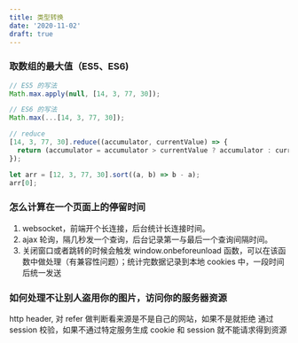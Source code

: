 ```yaml
---
title: 类型转换
date: '2020-11-02'
draft: true
---
```


### 取数组的最大值（ES5、ES6)

```js
// ES5 的写法
Math.max.apply(null, [14, 3, 77, 30]);

// ES6 的写法
Math.max(...[14, 3, 77, 30]);

// reduce
[14, 3, 77, 30].reduce((accumulator, currentValue) => {
  return (accumulator = accumulator > currentValue ? accumulator : currentValue);
});

let arr = [12, 3, 77, 30].sort((a, b) => b - a);
arr[0];
```

### 怎么计算在一个页面上的停留时间

1. websocket，前端开个长连接，后台统计长连接时间。
2. ajax 轮询，隔几秒发一个查询，后台记录第一与最后一个查询间隔时间。
3. 关闭窗口或者跳转的时候会触发 window.onbeforeunload 函数，可以在该函数中做处理（有兼容性问题）；统计完数据记录到本地 cookies 中，一段时间后统一发送

### 如何处理不让别人盗用你的图片，访问你的服务器资源

http header, 对 refer 做判断看来源是不是自己的网站，如果不是就拒绝
通过 session 校验，如果不通过特定服务生成 cookie 和 session 就不能请求得到资源
